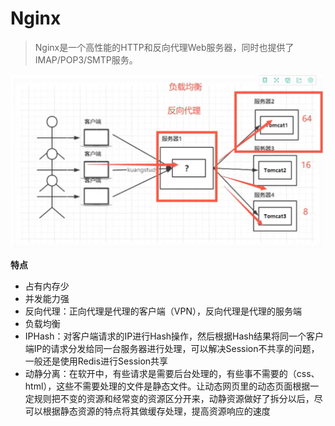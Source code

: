# Nginx

> Nginx是一个高性能的HTTP和反向代理Web服务器，同时也提供了IMAP/POP3/SMTP服务。

<img src="../images/image-20210316204126154.png" alt="image-20210316204126154" style="zoom:67%;" />

**特点**

* 占有内存少
* 并发能力强
* 反向代理：正向代理是代理的客户端（VPN），反向代理是代理的服务端
* 负载均衡
* IPHash：对客户端请求的IP进行Hash操作，然后根据Hash结果将同一个客户端IP的请求分发给同一台服务器进行处理，可以解决Session不共享的问题，一般还是使用Redis进行Session共享
* 动静分离：在软开中，有些请求是需要后台处理的，有些事不需要的（css、html），这些不需要处理的文件是静态文件。让动态网页里的动态页面根据一定规则把不变的资源和经常变的资源区分开来，动静资源做好了拆分以后，尽可以根据静态资源的特点将其做缓存处理，提高资源响应的速度

